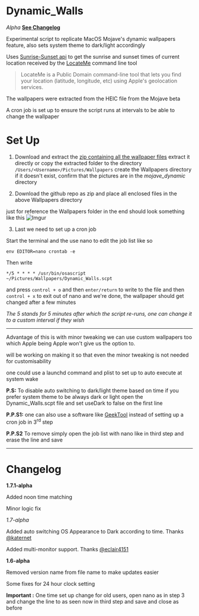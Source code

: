 # Dynamic_Walls

*Alpha* [**See Changelog**](https://github.com/kush-agra/Dynamic_Walls#changelog)

Experimental script to replicate MacOS Mojave's dynamic wallpapers feature, also sets system theme to dark/light accordingly 

Uses [Sunrise-Sunset api](https://sunrise-sunset.org/api) to get the sunrise and sunset times of current location received by the [LocateMe](http://iharder.sourceforge.net/current/macosx/locateme/) command line tool 

>LocateMe is a Public Domain command-line tool that lets you find your location (latitude, longitude, etc) using Apple's geolocation services.

The wallpapers were extracted from the HEIC file from the Mojave beta

A cron job is set up to ensure the script runs at intervals to be able to change the wallpaper

# Set Up

1. Download and extract the [zip containing all the wallpaper files](https://mega.nz/#!UxxyVKJT!4Kn3ilScP2FALnbR3mG3G6I7gDpm7ZE8lGEGU1hGEG0)
extract it directly or copy the extracted folder to the directory `/Users/<Username>/Pictures/Wallpapers` create the Wallpapers directory if it doesn't exist, confirm that the pictures are in the *mojave_dynamic* directory

2. Download the github repo as zip and place all enclosed files in the above Wallpapers directory

just for reference the Wallpapers folder in the end should look something like this
![Imgur](https://i.imgur.com/TPGmeys.jpg)

3. Last we need to set up a cron job

Start the terminal and the use nano to edit the job list like so 

```env EDITOR=nano crontab -e```

Then write

```*/5 * * * * /usr/bin/osascript ~/Pictures/Wallpapers/Dynamic_Walls.scpt```

and press `control + o` and then `enter/return` to write to the file and then `control + x` to exit out of nano and we're done, the wallpaper should get changed after a few minutes

*The 5 stands for 5 minutes after which the script re-runs, one can change it to a custom interval if they wish*
____
Advantage of this is with minor tweaking we can use custom wallpapers too which Apple being Apple won't give us the option to.

will be working on making it so that even the minor tweaking is not needed for customisability

one could use a launchd command and plist to set up to auto execute at system wake

**P.S:** To disable auto switching to dark/light theme based on time if you prefer system theme to be always dark or light open the Dynamic_Walls.scpt file and set useDark to false on the first line

**P.P.S1:** one can also use a software like [GeekTool](https://www.tynsoe.org/v2/geektool/) instead of setting up a cron job in 3<sup>rd</sup> step

**P.P.S2** To remove simply open the job list with nano like in third step and erase the line and save
____

# Changelog
**1.7.1-alpha**

Added noon time matching

Minor logic fix

*1.7-alpha*

Added auto switching OS Appearance to Dark according to time. Thanks [@katernet](https://github.com/katernet/darkmode)

Added multi-monitor support. Thanks [@eclair4151](https://github.com/eclair4151)


**1.6-alpha**

Removed version name from file name to make updates easier

Some fixes for 24 hour clock setting

**Important :** One time set up change for old users, open nano as in step 3 and change the line to as seen now in third    step and save and close as before

